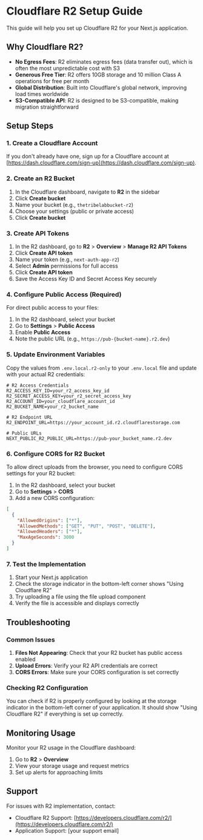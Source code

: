 # Cloudflare R2 Setup Guide

This guide will help you set up Cloudflare R2 for your Next.js application.

## Why Cloudflare R2?

- **No Egress Fees**: R2 eliminates egress fees (data transfer out), which is often the most unpredictable cost with S3
- **Generous Free Tier**: R2 offers 10GB storage and 10 million Class A operations for free per month
- **Global Distribution**: Built into Cloudflare's global network, improving load times worldwide
- **S3-Compatible API**: R2 is designed to be S3-compatible, making migration straightforward

## Setup Steps

### 1. Create a Cloudflare Account

If you don't already have one, sign up for a Cloudflare account at [https://dash.cloudflare.com/sign-up](https://dash.cloudflare.com/sign-up).

### 2. Create an R2 Bucket

1. In the Cloudflare dashboard, navigate to **R2** in the sidebar
2. Click **Create bucket**
3. Name your bucket (e.g., `thetribelabbucket-r2`)
4. Choose your settings (public or private access)
5. Click **Create bucket**

### 3. Create API Tokens

1. In the R2 dashboard, go to **R2** > **Overview** > **Manage R2 API Tokens**
2. Click **Create API token**
3. Name your token (e.g., `next-auth-app-r2`)
4. Select **Admin** permissions for full access
5. Click **Create API token**
6. Save the Access Key ID and Secret Access Key securely

### 4. Configure Public Access (Required)

For direct public access to your files:

1. In the R2 dashboard, select your bucket
2. Go to **Settings** > **Public Access**
3. Enable **Public Access**
4. Note the public URL (e.g., `https://pub-{bucket-name}.r2.dev`)

### 5. Update Environment Variables

Copy the values from `.env.local.r2-only` to your `.env.local` file and update with your actual R2 credentials:

```
# R2 Access Credentials
R2_ACCESS_KEY_ID=your_r2_access_key_id
R2_SECRET_ACCESS_KEY=your_r2_secret_access_key
R2_ACCOUNT_ID=your_cloudflare_account_id
R2_BUCKET_NAME=your_r2_bucket_name

# R2 Endpoint URL
R2_ENDPOINT_URL=https://your_account_id.r2.cloudflarestorage.com

# Public URLs
NEXT_PUBLIC_R2_PUBLIC_URL=https://pub-your_bucket_name.r2.dev
```

### 6. Configure CORS for R2 Bucket

To allow direct uploads from the browser, you need to configure CORS settings for your R2 bucket:

1. In the R2 dashboard, select your bucket
2. Go to **Settings** > **CORS**
3. Add a new CORS configuration:

```json
[
  {
    "AllowedOrigins": ["*"],
    "AllowedMethods": ["GET", "PUT", "POST", "DELETE"],
    "AllowedHeaders": ["*"],
    "MaxAgeSeconds": 3000
  }
]
```

### 7. Test the Implementation

1. Start your Next.js application
2. Check the storage indicator in the bottom-left corner shows "Using Cloudflare R2"
3. Try uploading a file using the file upload component
4. Verify the file is accessible and displays correctly

## Troubleshooting

### Common Issues

1. **Files Not Appearing**: Check that your R2 bucket has public access enabled
2. **Upload Errors**: Verify your R2 API credentials are correct
3. **CORS Errors**: Make sure your CORS configuration is set correctly

### Checking R2 Configuration

You can check if R2 is properly configured by looking at the storage indicator in the bottom-left corner of your application. It should show "Using Cloudflare R2" if everything is set up correctly.

## Monitoring Usage

Monitor your R2 usage in the Cloudflare dashboard:

1. Go to **R2** > **Overview**
2. View your storage usage and request metrics
3. Set up alerts for approaching limits

## Support

For issues with R2 implementation, contact:
- Cloudflare R2 Support: [https://developers.cloudflare.com/r2/](https://developers.cloudflare.com/r2/)
- Application Support: [your support email]
